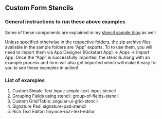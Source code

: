 ## Custom Form Stencils

### General instructions to run these above examples

Some of these components are explained in my [stencil sample blog](https://community.alfresco.com/community/bpm/blog/2017/05/01/form-stencil-examples-alfresco-process-services-aps) as well 

Unless specified otherwise in the respective folders, the zip archive files available in the sample folders are “App” exports. To to use them, you will need to import them via App Designer (Kickstart App) -> Apps -> Import App. Once the “App” is successfully imported, the stencils along with an example process and form will also get imported which will make it easy for you to see these examples in action!

### List of examples

1. Custom Simple Text Input: simple-text-input-stencil
2. Grouping Fields using stencil: group-of-fields-stencil
3. Custom Grid/Table: angular-ui-grid-stencil
4. Signature Pad: signature-pad-stencil
5. Rich Text Editor: tinymce-rich-text-editor


